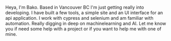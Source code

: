 Heya, I'm Bako. Based in Vancouver BC I'm just getting really into developing. I have built a few tools, a simple site and an UI interface for an api application. I work with cypress and selenium and am familiar with automation. Really digging in deep on machinelearning and AI. Let me know you if need some help with a project or if you want to help me with one of mine. 
